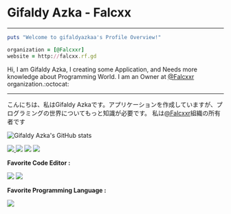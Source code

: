 # Gifaldy Azka - Falcxx
----------
``` ruby
puts "Welcome to gifaldyazkaa's Profile Overview!"

organization = [@Falcxxr]
website = http://falcxx.rf.gd
```
Hi, I am Gifaldy Azka, I creating some Application, and Needs more knowledge about Programming World.
I am an Owner at <a href="https://github.com/Falcxxr">@Falcxxr</a> organization.:octocat:
<hr>
こんにちは、私はGifaldy Azkaです。アプリケーションを作成していますが、プログラミングの世界についてもっと知識が必要です。
私は<a href="https://github.com/Falcxxr">@Falcxxr</a>組織の所有者です

![Gifaldy Azka's GitHub stats](https://github-readme-stats.vercel.app/api?username=gifaldyazkaa&show_icons=true&theme=radical)

<p>
<a href="https://github.com/gifaldyazkaa?tab=followers"><img src="https://img.shields.io/badge/Followers-3-blue?style=for-the-badge&logo=GitHub" />
<a href="https://twitter.com/Falcxxr"><img src="https://img.shields.io/badge/Twitter-10-lightgrey?style=for-the-badge&logo=twitter" /></a>
<a href="https://instagram.com/falcxxr"><img src="https://img.shields.io/badge/Instagram-16-orange?style=for-the-badge&logo=instagram" /></a>
<a href="http://falcxx.rf.gd"><img src="https://img.shields.io/badge/Website-falcxx.rf.gd-yellow?style=for-the-badge&logo=website" /></a>
</p>

**Favorite Code Editor :**
<p>
<a href="https://code.visualstudio.com"><img src="https://img.shields.io/badge/Code%20Editor-Visual%20Studio%20Code-blue?style=for-the-badge&logo=visual-studio-code" /></a>
<a href="https://www.sublimetext.com"><img src="https://img.shields.io/badge/Code%20Editor-Sublime%20Text%203-orange?style=for-the-badge&logo=sublime-text" /></a>
</p>

**Favorite Programming Language :**
<p>
<a href="https://www.ruby-lang.org/en/"><img src="https://img.shields.io/badge/Favorite-Ruby-red?style=for-the-badge&logo=Ruby" /></a>
</p>


